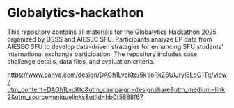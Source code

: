 # Globalytics-hackathon
This repository contains all materials for the Globalytics Hackathon 2025, organized by DSSS and AIESEC SFU. Participants analyze EP data from AIESEC SFU to develop data-driven strategies for enhancing SFU students’ international exchange participation. The repository includes case challenge details, data files, and evaluation criteria.

https://www.canva.com/design/DAGh1LvcKtc/5k1loRkZ6UIJryl8LdG1Tg/view?utm_content=DAGh1LvcKtc&utm_campaign=designshare&utm_medium=link2&utm_source=uniquelinks&utlId=hb0f5888f67 
